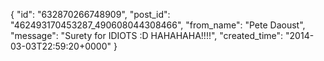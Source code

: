  {
   "id": "632870266748909",
   "post_id": "462493170453287_490608044308466",
   "from_name": "Pete Daoust",
   "message": "Surety for IDIOTS :D HAHAHAHA!!!!",
   "created_time": "2014-03-03T22:59:20+0000"
 }
